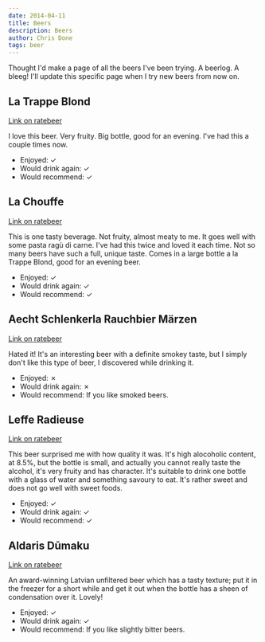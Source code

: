 ```yaml
---
date: 2014-04-11
title: Beers
description: Beers
author: Chris Done
tags: beer
---
```


Thought I'd make a page of all the beers I've been trying. A
beerlog. A bleeg! I'll update this specific page when I try new beers
from now on.

## La Trappe Blond

[Link on ratebeer](http://www.ratebeer.com/beer/la-trappe-blond/10380/)

I love this beer. Very fruity. Big bottle, good for an evening. I've
had this a couple times now.

* Enjoyed: ✓
* Would drink again: ✓
* Would recommend: ✓

## La Chouffe

[Link on ratebeer](http://www.ratebeer.com/beer/la-chouffe/1614/)

This is one tasty beverage. Not fruity, almost meaty to me. It goes
well with some pasta ragù di carne. I've had this twice and loved it
each time. Not so many beers have such a full, unique taste. Comes in
a large bottle a la Trappe Blond, good for an evening beer.

* Enjoyed: ✓
* Would drink again: ✓
* Would recommend: ✓

## Aecht Schlenkerla Rauchbier Märzen

[Link on ratebeer](http://www.ratebeer.com/beer/aecht-schlenkerla-rauchbier-marzen/1269/)

Hated it! It's an interesting beer with a definite smokey taste, but I
simply don't like this type of beer, I discovered while drinking
it.

* Enjoyed: ✗
* Would drink again: ✗
* Would recommend: If you like smoked beers.

## Leffe Radieuse

[Link on ratebeer](http://www.ratebeer.com/beer/leffe-radieuse/2512/)

This beer surprised me with how quality it was. It's high
alocoholic content, at 8.5%, but the bottle is small, and actually you
cannot really taste the alcohol, it's very fruity and has
character. It's suitable to drink one bottle with a glass of water and
something savoury to eat. It's rather sweet and does not go well with
sweet foods.

* Enjoyed: ✓
* Would drink again: ✓
* Would recommend: ✓

## Aldaris Dūmaku

[Link on ratebeer](http://www.ratebeer.com/beer/aldaris-d363maku/123608/)

An award-winning Latvian unfiltered beer which has a tasty texture;
put it in the freezer for a short while and get it out when the bottle
has a sheen of condensation over it. Lovely!

* Enjoyed: ✓
* Would drink again: ✓
* Would recommend: If you like slightly bitter beers.
